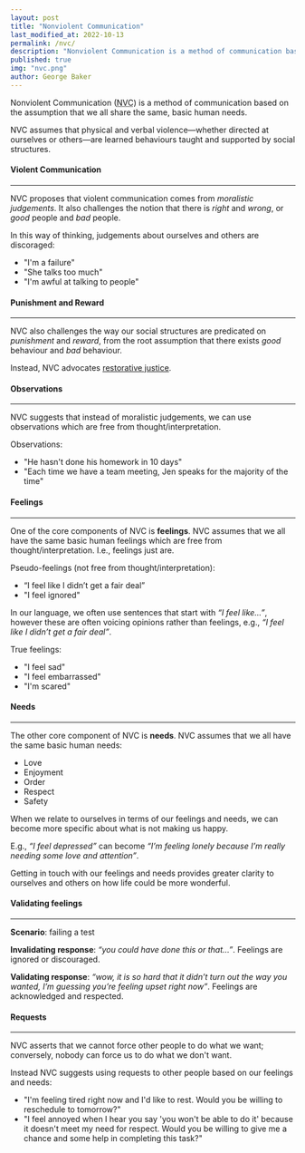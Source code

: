 ```yaml
---
layout: post
title: "Nonviolent Communication"
last_modified_at: 2022-10-13
permalink: /nvc/
description: "Nonviolent Communication is a method of communication based on the assumption that we all share the same, basic human needs."
published: true
img: "nvc.png"
author: George Baker
---
```


Nonviolent Communication (<abbr title="Nonviolent Communication" class="initialism">NVC</abbr>) is a method of
communication based on the assumption that we all share the same, basic human needs.

NVC assumes that physical and verbal violence—whether directed at ourselves or others—are learned behaviours taught
and supported by social structures.

#### Violent Communication
---

NVC proposes that violent communication comes from _moralistic judgements_. It also challenges the notion that there
is _right_ and _wrong_, or _good_ people and _bad_ people.

In this way of thinking, judgements about ourselves and others are discoraged:

- "I'm a failure"
- "She talks too much"
- "I'm awful at talking to people"

#### Punishment and Reward
---

NVC also challenges the way our social structures are predicated on _punishment_ and _reward_, from the root
assumption that there exists _good_ behaviour and _bad_ behaviour.

Instead, NVC advocates [restorative justice](https://en.wikipedia.org/wiki/Restorative_justice).

#### Observations
---

NVC suggests that instead of moralistic judgements, we can use observations which are free from
thought/interpretation.

Observations:

- "He hasn't done his homework in 10 days"
- "Each time we have a team meeting, Jen speaks for the majority of the time"


#### Feelings
---

One of the core components of NVC is **feelings**. NVC assumes that we all have the same basic human feelings
which are free from thought/interpretation. I.e., feelings just are.

Pseudo-feelings (not free from thought/interpretation):

- “I feel like I didn’t get a fair deal”
- "I feel ignored"

In our language, we often use sentences that start with _“I feel like…”_, however these are often voicing opinions
rather than feelings, e.g., _“I feel like I didn’t get a fair deal”_.

True feelings:

- "I feel sad"
- "I feel embarrassed"
- "I'm scared"

#### Needs
---

The other core component of NVC is **needs**. NVC assumes that we all have the same basic human needs:

- Love
- Enjoyment
- Order
- Respect
- Safety

When we relate to ourselves in terms of our feelings and needs, we can become more specific about what is not
making us happy.

E.g., _“I feel depressed”_ can become _“I’m feeling lonely because I’m really needing some love and attention”_.

Getting in touch with our feelings and needs provides greater clarity to ourselves and others on how life could be
more wonderful.


#### Validating feelings
---

**Scenario**: failing a test

**Invalidating response**: _“you could have done this or that…”_. Feelings are ignored or discouraged.

**Validating response**: _“wow, it is so hard that it didn’t turn out the way you wanted, I’m guessing you’re feeling upset right now”_. Feelings are acknowledged and respected.


#### Requests
---

NVC asserts that we cannot force other people to do what we want; conversely, nobody can force us to do what
we don't want.

Instead NVC suggests using requests to other people based on our feelings and needs:

- "I'm feeling tired right now and I'd like to rest. Would you be willing to reschedule to tomorrow?"
- "I feel annoyed when I hear you say 'you won't be able to do it' because it doesn't meet my need for respect. Would you be willing to give me a chance and some help in completing this task?"

